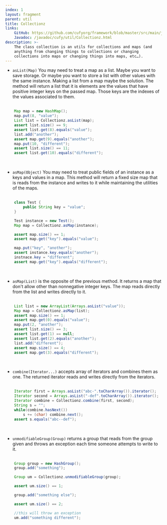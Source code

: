 ```yaml
---
index: 1
layout: fragment
parent: util
title: Collectionz
links:
    GitHub: https://github.com/cufyorg/framework/blob/master/src/main/java/cufy/util/Collectionz.java
    Javadoc: /javadoc/cufy/util/Collectionz.html
description: >-
    The class collection is an utils for collections and maps (and
    anything from changing things to collections or changing
    collections into maps or changing things into maps, etc…).
---
```


- `asList(Map)` You may need to treat a map as a list. Maybe you want
to save storage. Or maybe you want to store a list with other values
with the same instance. Making a list from a map maybe the solution.
The method will return a list that it is elements are the values that
have positive integer keys on the passed map. Those keys are the
indexes of the values associated to them.
<br><br>
```java 
    Map map = new HashMap();
    map.put(8, "value");
    List list = Collectionz.asList(map);
    assert list.size() == 9;
    assert list.get(8).equals("value");
    list.add("another");
    assert map.get(9).equals("another");
    map.put(10, "different");
    assert list.size() == 11;
    assert list.get(10).equals("different");
```
<br>

- `asMap(Object)` You may need to treat public fields of an instance
as a keys and values in a map. This method will return a fixed size
map that is reads from the instance and writes to it while
maintaining the utilities of the maps.
<br><br>
```java 
    class Test {
        public String key = "value";
    }

    Test instance = new Test();
    Map map = Collectionz.asMap(instance);

    assert map.size() == 1;
    assert map.get("key").equals("value");

    map.put("key", "another");
    assert instance.key.equals("another");
    instnace.key = "different";
    assert map.get("key").equals("different");
```
<br>

- `asMap(List)` is the opposite of the previous method. It returns a
map that don't allow other than nonnegative integer keys. The map
reads directly from the list and writes directly to it.
<br><br>
```java 
    List list = new ArrayList(Arrays.asList("value"));
    Map map = Collectionz.asMap(list);
    assert map.size() == 1;
    assert map.get(0).equals("value");
    map.put(2, "another");
    assert list.size() == 3;
    assert list.get(1) == null;
    assert list.get(2).equals("another");
    list.add("different");
    assert map.size() == 4;
    assert map.get(3).equals("different");
```
<br>

- `combine(Iterator...)` accepts array of iterators and combines them
as one. The returned iterator reads and writes directly from the
iterators.
<br><br>
```java 
    Iterator first = Arrays.asList("abc-".toCharArray()).iterator();
    Iterator second = Arrays.asList("-def".toCharArray()).iterator();
    Iterator combine = Collectionz.combine(first, second);
    String s = "";
    while(combine.hasNext())
        s += (char) combine.next();
    assert s.equals("abc--def");
```
<br>

- `unmodifiableGroup(Group)` returns a group that reads from the
group given and throws an exception each time someone attempts to
write to it.
<br><br>
```java 
    Group group = new HashGroup();
    group.add("something");

    Group um = Collectionz.unmodifiableGroup(group);

    assert um.size() == 1;

    group.add("something else");

    assert um.size() == 2;

    //this will throw an exception
    um.add("something different");
```